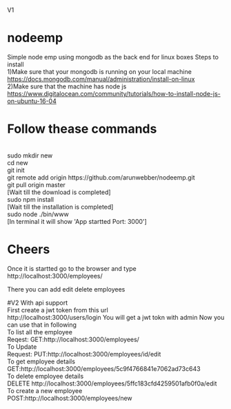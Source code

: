 V1
# nodeemp
Simple node emp using mongodb as the back end for linux boxes
Steps to install</br>
1)Make sure that your mongodb is running  on your local machine</br>
https://docs.mongodb.com/manual/administration/install-on-linux </br>
2)Make sure that the machine has node js</br>
https://www.digitalocean.com/community/tutorials/how-to-install-node-js-on-ubuntu-16-04

# Follow thease commands
</br>
sudo mkdir new</br>
cd new</br>
git init</br>
git remote add origin https://github.com/arunwebber/nodeemp.git</br>
git pull origin master</br>
[Wait till the download is completed]</br>
sudo npm install</br>
[Wait till the installation is completed]</br>
sudo node ./bin/www</br>
[In terminal it will show 'App startted Port: 3000']</br>

# Cheers

Once it is startted go to the browser and type
http://localhost:3000/employees/</br>

There you can add edit delete employees

#V2
With api support</br>
First create a jwt token from this url</br>
http://localhost:3000/users/login You will get a jwt tokn with admin Now you can use that in following</br>
To list all the employee</br>
Reqest: GET:http://localhost:3000/employees/</br>
To Update</br>
Request: PUT:http://localhost:3000/employees/id/edit</br>
To get employee details</br>
GET:http://localhost:3000/employees/5c9f4766841e7062ad73c643</br>
To delete employee details</br>
DELETE http://localhost:3000/employees/5ffc183cfd4259501afb0f0a/edit</br>
To create a new employee</br>
POST:http://localhost:3000/employees/new
